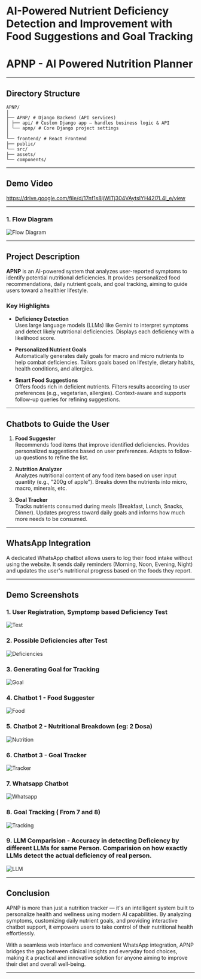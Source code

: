 # AI-Powered Nutrient Deficiency Detection and Improvement with Food Suggestions and Goal Tracking 
# APNP - AI Powered Nutrition Planner


---

## Directory Structure

```
APNP/
│
├── APNP/ # Django Backend (API services)
│ ├── api/ # Custom Django app – handles business logic & API
│ └── apnp/ # Core Django project settings
│
└── frontend/ # React Frontend
├── public/
└── src/
├── assets/
└── components/
```
---

## Demo Video

https://drive.google.com/file/d/17nf1s8ljWITj304VAytsIYH42l7L4I_e/view

---

### 1. Flow Diagram

![Flow Diagram](./screenshots/Picture1.png)

---

## Project Description

**APNP** is an AI-powered system that analyzes user-reported symptoms to identify potential nutritional deficiencies. It provides personalized food recommendations, daily nutrient goals, and goal tracking, aiming to guide users toward a healthier lifestyle.

### Key Highlights

- **Deficiency Detection**  
  Uses large language models (LLMs) like Gemini to interpret symptoms and detect likely nutritional deficiencies. Displays each deficiency with a likelihood score.

- **Personalized Nutrient Goals**  
  Automatically generates daily goals for macro and micro nutrients to help combat deficiencies. Tailors goals based on lifestyle, dietary habits, health conditions, and allergies.

- **Smart Food Suggestions**  
  Offers foods rich in deficient nutrients. Filters results according to user preferences (e.g., vegetarian, allergies). Context-aware and supports follow-up queries for refining suggestions.

---

## Chatbots to Guide the User

1. **Food Suggester**  
   Recommends food items that improve identified deficiencies. Provides personalized suggestions based on user preferences. Adapts to follow-up questions to refine the list.

2. **Nutrition Analyzer**  
   Analyzes nutritional content of any food item based on user input quantity (e.g., "200g of apple"). Breaks down the nutrients into micro, macro, minerals, etc.

3. **Goal Tracker**  
   Tracks nutrients consumed during meals (Breakfast, Lunch, Snacks, Dinner). Updates progress toward daily goals and informs how much more needs to be consumed.

---

## WhatsApp Integration

A dedicated WhatsApp chatbot allows users to log their food intake without using the website. It sends daily reminders (Morning, Noon, Evening, Night) and updates the user's nutritional progress based on the foods they report.

---

## Demo Screenshots

### 1. User Registration, Symptomp based Deficiency Test
![Test](./screenshots/Picture2.jpg)

### 2. Possible Deficiencies after Test
![Deficiencies](./screenshots/Picture3.jpg)

### 3. Generating Goal for Tracking
![Goal](./screenshots/Picture4.jpg)

### 4. Chatbot 1 - Food Suggester
![Food](./screenshots/Picture5.jpg)

### 5. Chatbot 2 - Nutritional Breakdown (eg: 2 Dosa)
![Nutrition](./screenshots/Picture6.png)

### 6. Chatbot 3 - Goal Tracker
![Tracker](./screenshots/Picture7.jpg)

### 7. Whatsapp Chatbot
![Whatsapp](./screenshots/Picture8.jpg)

### 8. Goal Tracking ( From 7 and 8)
![Tracking](./screenshots/Picture9.png)

### 9. LLM Comparision - Accuracy in detecting Deficiency by different LLMs for same Person. Comparision on how exactly LLMs detect the actual deficiency of real person.
![LLM](./screenshots/Picture10.png)

---

## Conclusion

APNP is more than just a nutrition tracker — it's an intelligent system built to personalize health and wellness using modern AI capabilities. By analyzing symptoms, customizing daily nutrient goals, and providing interactive chatbot support, it empowers users to take control of their nutritional health effortlessly.

With a seamless web interface and convenient WhatsApp integration, APNP bridges the gap between clinical insights and everyday food choices, making it a practical and innovative solution for anyone aiming to improve their diet and overall well-being.

---
